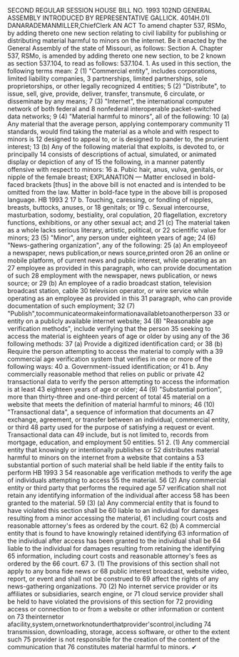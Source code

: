 SECOND REGULAR SESSION
HOUSE BILL NO. 1993
102ND GENERAL ASSEMBLY
INTRODUCED BY REPRESENTATIVE GALLICK.
4014H.01I DANARADEMANMILLER,ChiefClerk
AN ACT
To amend chapter 537, RSMo, by adding thereto one new section relating to civil liability for
publishing or distributing material harmful to minors on the internet.
Be it enacted by the General Assembly of the state of Missouri, as follows:
Section A. Chapter 537, RSMo, is amended by adding thereto one new section, to be
2 known as section 537.104, to read as follows:
537.104. 1. As used in this section, the following terms mean:
2 (1) "Commercial entity", includes corporations, limited liability companies,
3 partnerships, limited partnerships, sole proprietorships, or other legally recognized
4 entities;
5 (2) "Distribute", to issue, sell, give, provide, deliver, transfer, transmute,
6 circulate, or disseminate by any means;
7 (3) "Internet", the international computer network of both federal and
8 nonfederal interoperable packet-switched data networks;
9 (4) "Material harmful to minors", all of the following:
10 (a) Any material that the average person, applying contemporary community
11 standards, would find taking the material as a whole and with respect to minors is
12 designed to appeal to, or is designed to pander to, the prurient interest;
13 (b) Any of the following material that exploits, is devoted to, or principally
14 consists of descriptions of actual, simulated, or animated display or depiction of any of
15 the following, in a manner patently offensive with respect to minors:
16 a. Pubic hair, anus, vulva, genitals, or nipple of the female breast;
EXPLANATION — Matter enclosed in bold-faced brackets [thus] in the above bill is not enacted and is
intended to be omitted from the law. Matter in bold-face type in the above bill is proposed language.
HB 1993 2
17 b. Touching, caressing, or fondling of nipples, breasts, buttocks, anuses, or
18 genitals; or
19 c. Sexual intercourse, masturbation, sodomy, bestiality, oral copulation,
20 flagellation, excretory functions, exhibitions, or any other sexual act; and
21 (c) The material taken as a whole lacks serious literary, artistic, political, or
22 scientific value for minors;
23 (5) "Minor", any person under eighteen years of age;
24 (6) "News-gathering organization", any of the following:
25 (a) An employeeof a newspaper, news publication,or news source,printed oron
26 an online or mobile platform, of current news and public interest, while operating as an
27 employee as provided in this paragraph, who can provide documentation of such
28 employment with the newspaper, news publication, or news source; or
29 (b) An employee of a radio broadcast station, television broadcast station, cable
30 television operator, or wire service while operating as an employee as provided in this
31 paragraph, who can provide documentation of such employment;
32 (7) "Publish",tocommunicateormakeinformationavailabletoanotherperson
33 or entity on a publicly available internet website;
34 (8) "Reasonable age verification methods", include verifying that the person
35 seeking to access the material is eighteen years of age or older by using any of the
36 following methods:
37 (a) Provide a digitized identification card; or
38 (b) Require the person attempting to access the material to comply with a
39 commercial age verification system that verifies in one or more of the following ways:
40 a. Government-issued identification; or
41 b. Any commercially reasonable method that relies on public or private
42 transactional data to verify the person attempting to access the information is at least
43 eighteen years of age or older;
44 (9) "Substantial portion", more than thirty-three and one-third percent of total
45 material on a website that meets the definition of material harmful to minors;
46 (10) "Transactional data", a sequence of information that documents an
47 exchange, agreement, or transfer between an individual, commercial entity, or third
48 party used for the purpose of satisfying a request or event. Transactional data can
49 include, but is not limited to, records from mortgage, education, and employment
50 entities.
51 2. (1) Any commercial entity that knowingly or intentionally publishes or
52 distributes material harmful to minors on the internet from a website that contains a
53 substantial portion of such material shall be held liable if the entity fails to perform
HB 1993 3
54 reasonable age verification methods to verify the age of individuals attempting to access
55 the material.
56 (2) Any commercial entity or third party that performs the required age
57 verification shall not retain any identifying information of the individual after access
58 has been granted to the material.
59 (3) (a) Any commercial entity that is found to have violated this section shall be
60 liable to an individual for damages resulting from a minor accessing the material,
61 including court costs and reasonable attorney's fees as ordered by the court.
62 (b) A commercial entity that is found to have knowingly retained identifying
63 information of the individual after access has been granted to the individual shall be
64 liable to the individual for damages resulting from retaining the identifying
65 information, including court costs and reasonable attorney's fees as ordered by the
66 court.
67 3. (1) The provisions of this section shall not apply to any bona fide news or
68 public interest broadcast, website video, report, or event and shall not be construed to
69 affect the rights of any news-gathering organizations.
70 (2) No internet service provider or its affiliates or subsidiaries, search engine, or
71 cloud service provider shall be held to have violated the provisions of this section for
72 providing access or connection to or from a website or other information or content on
73 theinternetor afacility,system,ornetworknotunderthatprovider'scontrol,including
74 transmission, downloading, storage, access software, or other to the extent such
75 provider is not responsible for the creation of the content of the communication that
76 constitutes material harmful to minors.
✔